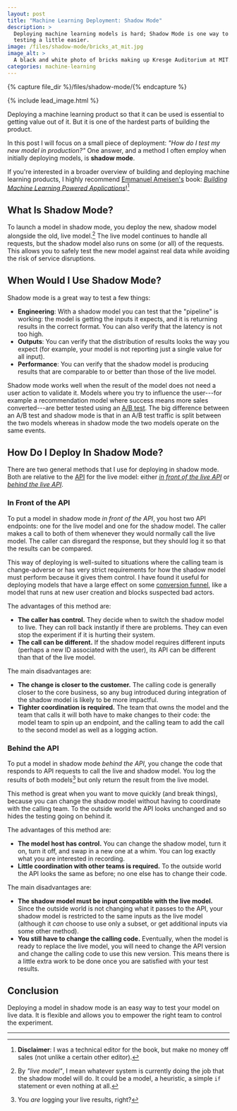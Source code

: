 ```yaml
---
layout: post
title: "Machine Learning Deployment: Shadow Mode"
description: >
  Deploying machine learning models is hard; Shadow Mode is one way to make
  testing a little easier.
image: /files/shadow-mode/bricks_at_mit.jpg
image_alt: >
  A black and white photo of bricks making up Kresge Auditorium at MIT.
categories: machine-learning
---
```


{% capture file_dir %}/files/shadow-mode/{% endcapture %}

{% include lead_image.html %}

Deploying a machine learning product so that it can be used is essential to
getting value out of it. But it is one of the hardest parts of building the
product.

In this post I will focus on a small piece of deployment: _"How do I test my
new model in production?"_ One answer, and a method I often employ when
initially deploying models, is **shadow mode**.

If you're interested in a broader overview of building and deploying machine
learning products, I highly recommend [Emmanuel Ameisen's][manu] book:
[_Building Machine Learning Powered Applications_][book]![^1]

[manu]: https://mlpowered.com/
[book]: https://mlpowered.com/book/

## What Is Shadow Mode?

To launch a model in shadow mode, you deploy the new, shadow model alongside
the old, live model.[^2] The live model continues to handle all requests,
but the shadow model also runs on some (or all) of the requests. This allows
you to safely test the new model against real data while avoiding the risk of 
service disruptions.

## When Would I Use Shadow Mode?

Shadow mode is a great way to test a few things:

- **Engineering**: With a shadow model you can test that the "pipeline" is
working: the model is getting the inputs it expects, and it is returning results
in the correct format. You can also verify that the latency is not too high.
- **Outputs**: You can verify that the distribution of results looks the way
you expect (for example, your model is not reporting just a single value for
all input).
- **Performance**: You can verify that the shadow model is producing results
that are comparable to or better than those of the live model.

Shadow mode works well when the result of the model does not need a user
action to validate it. Models where you try to influence the user---for
example a recommendation model where success means more sales converted---are
better tested using an [A/B test][ab]. The big difference between an A/B test
and shadow mode is that in an A/B test traffic is split between the two models
whereas in shadow mode the two models operate on the same events.

[ab]: https://en.wikipedia.org/wiki/A/B_testing

## How Do I Deploy In Shadow Mode?

There are two general methods that I use for deploying in shadow mode. Both are relative
to the [API][api] for the live model: either [_in front of the live
API_][front] or [_behind the live API_][behind].

[api]: https://en.wikipedia.org/wiki/Application_programming_interface
[front]: #in-front-of-the-api
[behind]: #behind-the-api

### In Front of the API

To put a model in shadow mode _in front of the API_, you host two API
endpoints: one for the live model and one for the shadow model. The caller
makes a call to both of them whenever they would normally call the live model.
The caller can disregard the response, but they should log it so that the
results can be compared.

This way of deploying is well-suited to situations where the calling team is 
change-adverse or has very strict requirements for how the shadow model must 
perform because it gives them control. I have found it useful for deploying 
models that have a large effect on some [conversion funnel][funnel], like a 
model that runs at new user creation and blocks suspected bad actors.

[funnel]: https://en.wikipedia.org/wiki/Conversion_funnel

The advantages of this method are:

- **The caller has control.** They decide when to switch the shadow model to
live. They can roll back instantly if there are problems. They can even stop
the experiment if it is hurting their system. 
- **The call can be different.** If the shadow model requires different inputs
(perhaps a new ID associated with the user), its API can be different than that
of the live model.

The main disadvantages are: 

- **The change is closer to the customer.** The calling code is generally
closer to the core business, so any bug introduced during integration of the
shadow model is likely to be more impactful. 
- **Tighter coordination is required.** The team that owns the model and the
team that calls it will both have to make changes to their code: the model
team to spin up an endpoint, and the calling team to add the call to the second
model as well as a logging action.

### Behind the API

To put a model in shadow mode _behind the API_, you change the code that
responds to API requests to call the live and shadow model. You log the
results of both models[^3] but only return the result from the live model.

This method is great when you want to move quickly (and break things), because 
you can change the shadow model without having to coordinate with the calling 
team. To the outside world the API looks unchanged and so hides the testing 
going on behind it.

The advantages of this method are:

- **The model host has control.** You can change the shadow model, turn it
on, turn it off, and swap in a new one at a whim. You can log exactly what you are
interested in recording.
- **Little coordination with other teams is required.** To the outside world
the API looks the same as before; no one else has to change their code.

The main disadvantages are:

- **The shadow model must be input compatible with the live model.** Since the
outside world is not changing what it passes to the API, your shadow model is 
restricted to the same inputs as the live model (although it _can_ choose to use 
only a subset, or get additional inputs via some other method).
- **You still have to change the calling code.** Eventually, when the model is
ready to replace the live model, you will need to change the API version and
change the calling code to use this new version. This means there is a little
extra work to be done once you are satisfied with your test results.

## Conclusion

Deploying a model in shadow mode is an easy way to test your model on live
data. It is flexible and allows you to empower the right team to control the
experiment.

---

[^1]: **Disclaimer**: I was a technical editor for the book, but make no money off sales (not unlike a certain other editor). 
[^2]: By _"live model"_, I mean whatever system is currently doing the job that the shadow model will do. It could be a model, a heuristic, a simple `if` statement or even nothing at all.
[^3]: You _are_ logging your live results, right?
